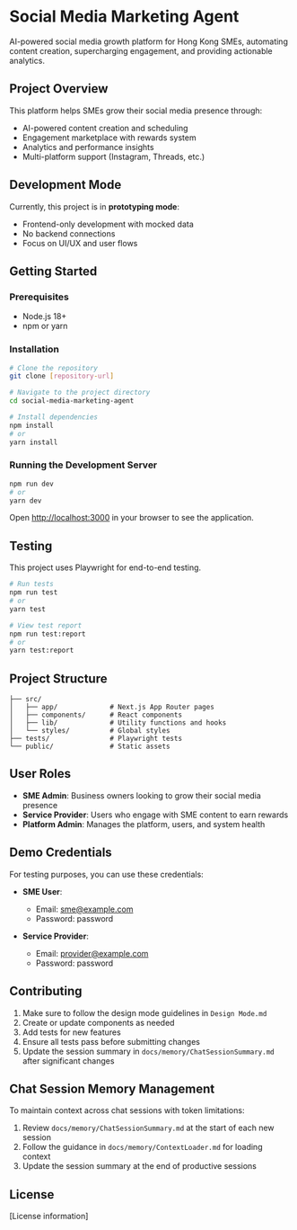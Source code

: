 # Social Media Marketing Agent

AI-powered social media growth platform for Hong Kong SMEs, automating content creation, supercharging engagement, and providing actionable analytics.

## Project Overview

This platform helps SMEs grow their social media presence through:
- AI-powered content creation and scheduling
- Engagement marketplace with rewards system
- Analytics and performance insights
- Multi-platform support (Instagram, Threads, etc.)

## Development Mode

Currently, this project is in **prototyping mode**:
- Frontend-only development with mocked data
- No backend connections
- Focus on UI/UX and user flows

## Getting Started

### Prerequisites

- Node.js 18+ 
- npm or yarn

### Installation

```bash
# Clone the repository
git clone [repository-url]

# Navigate to the project directory
cd social-media-marketing-agent

# Install dependencies
npm install
# or
yarn install
```

### Running the Development Server

```bash
npm run dev
# or
yarn dev
```

Open [http://localhost:3000](http://localhost:3000) in your browser to see the application.

## Testing

This project uses Playwright for end-to-end testing.

```bash
# Run tests
npm run test
# or
yarn test

# View test report
npm run test:report
# or
yarn test:report
```

## Project Structure

```
├── src/
│   ├── app/             # Next.js App Router pages
│   ├── components/      # React components
│   ├── lib/             # Utility functions and hooks
│   └── styles/          # Global styles
├── tests/               # Playwright tests
└── public/              # Static assets
```

## User Roles

- **SME Admin**: Business owners looking to grow their social media presence
- **Service Provider**: Users who engage with SME content to earn rewards
- **Platform Admin**: Manages the platform, users, and system health

## Demo Credentials

For testing purposes, you can use these credentials:

- **SME User**:
  - Email: sme@example.com
  - Password: password

- **Service Provider**:
  - Email: provider@example.com
  - Password: password

## Contributing

1. Make sure to follow the design mode guidelines in `Design Mode.md`
2. Create or update components as needed
3. Add tests for new features
4. Ensure all tests pass before submitting changes
5. Update the session summary in `docs/memory/ChatSessionSummary.md` after significant changes

## Chat Session Memory Management

To maintain context across chat sessions with token limitations:

1. Review `docs/memory/ChatSessionSummary.md` at the start of each new session
2. Follow the guidance in `docs/memory/ContextLoader.md` for loading context
3. Update the session summary at the end of productive sessions

## License

[License information]